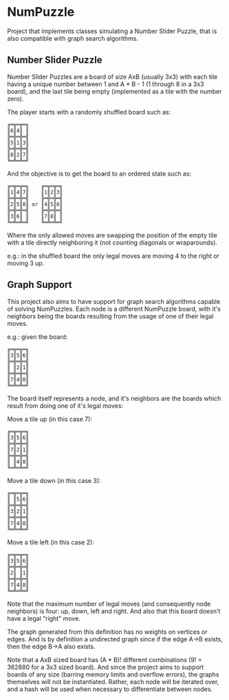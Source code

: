 # NumPuzzle

Project that implements classes simulating a Number Slider Puzzle, that is also compatible with graph search algorithms.

## Number Slider Puzzle

Number Slider Puzzles are a board of size AxB (usually 3x3) with each tile having a unique number between 1 and A * B - 1 (1 through 8 in a 3x3 board), and the last tile being empty (implemented as a tile with the number zero).

The player starts with a randomly shuffled board such as:

```
╔═╦═╦═╗
║6║4║ ║
╠═╬═╬═╣
║5║1║3║
╠═╬═╬═╣
║8║2║7║
╚═╩═╩═╝
```

And the objective is to get the board to an ordered state such as:


```
╔═╦═╦═╗    ╔═╦═╦═╗
║1║4║7║    ║1║2║3║
╠═╬═╬═╣    ╠═╬═╬═╣
║2║5║8║ or ║4║5║6║
╠═╬═╬═╣    ╠═╬═╬═╣
║3║6║ ║    ║7║8║ ║
╚═╩═╩═╝    ╚═╩═╩═╝
```

Where the only allowed moves are swapping the position of the empty tile with a tile directly neighboring it (not counting diagonals or wraparounds).

e.g.: in the shuffled board the only legal moves are moving 4 to the right or moving 3 up.

## Graph Support

This project also aims to have support for graph search algorithms capable of solving NumPuzzles. Each node is a different NumPuzzle board, with it's neighbors being the boards resulting from the usage of one of their legal moves.

e.g.: given the board:

```
╔═╦═╦═╗
║3║5║6║
╠═╬═╬═╣
║ ║2║1║
╠═╬═╬═╣
║7║4║8║
╚═╩═╩═╝
```

The board itself represents a node, and it's neighbors are the boards which result from doing one of it's legal moves:

Move a tile up (in this case 7):

```
╔═╦═╦═╗
║3║5║6║
╠═╬═╬═╣
║7║2║1║
╠═╬═╬═╣
║ ║4║8║
╚═╩═╩═╝
```

Move a tile down (in this case 3):

```
╔═╦═╦═╗
║ ║5║6║
╠═╬═╬═╣
║3║2║1║
╠═╬═╬═╣
║7║4║8║
╚═╩═╩═╝
```

Move a tile left (in this case 2):

```
╔═╦═╦═╗
║3║5║6║
╠═╬═╬═╣
║2║ ║1║
╠═╬═╬═╣
║7║4║8║
╚═╩═╩═╝
```

Note that the maximum number of legal moves (and consequently node neighbors) is four: up, down, left and right. And also that this board doesn't have a legal "right" move.

The graph generated from this definition has no weights on vertices or edges. And is by definition a undirected graph since if the edge A->B exists, then the edge B->A also exists.

Note that a AxB sized board has (A * B)! different combinations (9! = 362880 for a 3x3 sized board). And since the project aims to support boards of any size (barring memory limits and overflow errors), the graphs themselves will not be instantiated. Rather, each node will be iterated over, and a hash will be used when necessary to differentiate between nodes.
